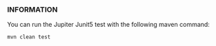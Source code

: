 ### INFORMATION

You can run the Jupiter Junit5 test with the following maven command: 

```bash
mvn clean test
```

